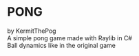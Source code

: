 # PONG
by KermitThePog<br>
A simple pong game made with Raylib in C#<br>
Ball dynamics like in the original game
